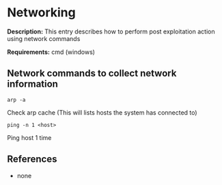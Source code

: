 # Networking

**Description:** This entry describes how to perform post exploitation action using network commands

**Requirements:** cmd (windows)

## Network commands to collect network information

```
arp -a
```

Check arp cache (This will lists hosts the system has connected to)

```
ping -n 1 <host>
```

Ping host 1 time
  
## References
* none